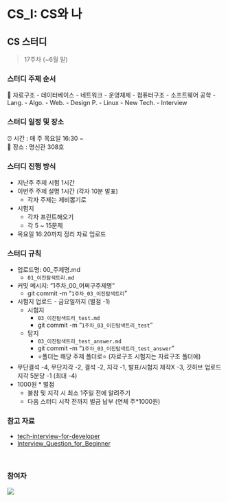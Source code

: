# CS_I: CS와 나
## CS 스터디
> 17주차 (~6월 말)
> 

### 스터디 주제 순서

<aside>
💜 자료구조 - 데이터베이스 - 네트워크 - 운영체제 - 컴퓨터구조 - 소프트웨어 공학 - Lang. - Algo. - Web. - Design P. - Linux - New Tech. - Interview

</aside>  


### 스터디 일정 및 장소

<aside>
⏰ 시간 : 매 주 목요일 16:30 ~

</aside>

<aside>
🏫 장소 : 명신관 308호

</aside>  


### 스터디 진행 방식

- 지난주 주제 시험 1시간
- 이번주 주제 설명 1시간 (각자 10분 발표)
    - 각자 주제는 제비뽑기로
- 시험지
    - 각자 프린트해오기
    - 각 5 ~ 15문제
- 목요일 16:20까지 정리 자료 업로드

### 스터디 규칙

- 업로드명: 00_주제명.md
    - `01_이진탐색트리.md`
- 커밋 메시지: “1주차_00_어쩌구주제명”
    - git commit -m “`1주차_03_이진탐색트리`”
- 시험지 업로드 - 금요일까지 (벌점 -1)
    - 시험지
        - `03_이진탐색트리_test.md`
        - git commit -m “`1주차_03_이진탐색트리_test`”
    - 답지
        - `03_이진탐색트리_test_answer.md`
        - git commit -m “`1주차_03_이진탐색트리_test_answer`”
        - ⭐폴더는 해당 주제 폴더로⭐
        (자료구조 시험지는 자료구조 폴더에)
- 무단결석 -4, 무단지각 -2, 결석 -2, 지각 -1, 발표/시험지 제작X -3, 깃허브 업로드 지각 5분당 -1 (최대 -4)
- 1000원 * 벌점
    - 불참 및 지각 시 최소 1주일 전에 알려주기
    - 다음 스터디 시작 전까지 벌금 납부 (연체 주*1000원)

### 참고 자료

- [tech-interview-for-developer](https://github.com/gyoogle/tech-interview-for-developer)
- [Interview_Question_for_Beginner](https://github.com/JaeYeopHan/Interview_Question_for_Beginner)
<br>

### 참여자

<a href="https://github.com/seohyun319/CS_I/graphs/contributors">
  <img src="https://contrib.rocks/image?repo=seohyun319/CS_I" />
</a>

